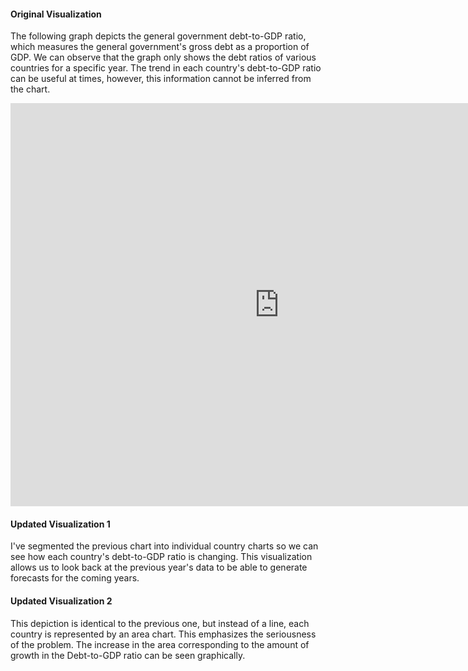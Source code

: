 #### Original Visualization

The following graph depicts the general government debt-to-GDP ratio, which measures the general government's gross debt as a proportion of GDP. We can observe that the graph only shows the debt ratios of various countries for a specific year. The trend in each country's debt-to-GDP ratio can be useful at times, however, this information cannot be inferred from the chart.
<iframe src="https://data.oecd.org/chart/6Bm0" width="860" height="645" style="border: 0" mozallowfullscreen="true" webkitallowfullscreen="true" allowfullscreen="true">
  <a href="https://data.oecd.org/chart/6Bm0" target="_blank">OECD Chart: General government debt, Total, % of GDP, Annual, 2020</a>
</iframe>

#### Updated Visualization 1

I've segmented the previous chart into individual country charts so we can see how each country's debt-to-GDP ratio is changing. This visualization allows us to look back at the previous year's data to be able to generate forecasts for the coming years.
<div class="flourish-embed flourish-chart" data-src="visualisation/8565958">
  <script src="https://public.flourish.studio/resources/embed.js"></script>
</div>

#### Updated Visualization 2

This depiction is identical to the previous one, but instead of a line, each country is represented by an area chart. This emphasizes the seriousness of the problem. The increase in the area corresponding to the amount of growth in the Debt-to-GDP ratio can be seen graphically.
<div class="flourish-embed flourish-chart" data-src="visualisation/8566986">
  <script src="https://public.flourish.studio/resources/embed.js"></script>
</div>
